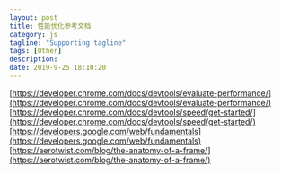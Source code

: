 ```yaml
---
layout: post
title: 性能优化参考文档
category: js
tagline: "Supporting tagline"
tags: [Other]
description:
date: 2019-9-25 18:10:20
---
```


[https://developer.chrome.com/docs/devtools/evaluate-performance/](https://developer.chrome.com/docs/devtools/evaluate-performance/)
[https://developer.chrome.com/docs/devtools/speed/get-started/](https://developer.chrome.com/docs/devtools/speed/get-started/)
[https://developers.google.com/web/fundamentals](https://developers.google.com/web/fundamentals)
[https://aerotwist.com/blog/the-anatomy-of-a-frame/](https://aerotwist.com/blog/the-anatomy-of-a-frame/)
